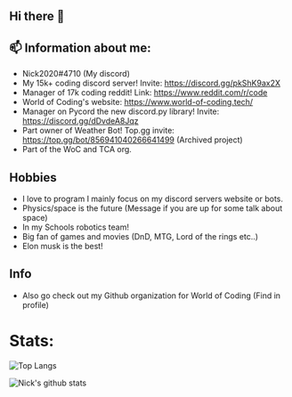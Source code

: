 ## Hi there 👋

## 📫 Information about me: 
  * Nick2020#4710 (My discord)
  * My 15k+ coding discord server! Invite: https://discord.gg/pkShK9ax2X 
  * Manager of 17k coding reddit! Link: https://www.reddit.com/r/code
  * World of Coding's website: https://www.world-of-coding.tech/
  * Manager on Pycord the new discord.py library! Invite: https://discord.gg/dDvdeA8Jqz
  * Part owner of Weather Bot! Top.gg invite: https://top.gg/bot/856941040266641499 (Archived project)
  * Part of the WoC and TCA org.
 
## Hobbies 
* I love to program I mainly focus on my discord servers website or bots.
* Physics/space is the future (Message if you are up for some talk about space)
* In my Schools robotics team!
* Big fan of games and movies (DnD, MTG, Lord of the rings etc..)
* Elon musk is the best!

## Info

* Also go check out my Github organization for World of Coding (Find in profile)

# Stats:
![Top Langs](https://github-readme-stats.vercel.app/api/top-langs/?username=Nick67644)

![Nick's github stats](https://github-readme-stats.vercel.app/api?username=Nick67644)

